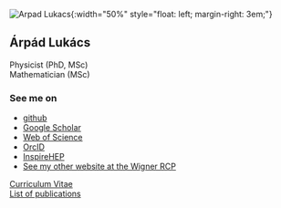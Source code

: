 ![Arpad Lukacs](./arpi.jpg){:width="50%" style="float: left; margin-right: 3em;"}
## Árpád Lukács
Physicist (PhD, MSc)\
Mathematician (MSc)

### See me on
 * [github](https://github.com/lukacsarpad)
 * [Google Scholar](https://scholar.google.hu/citations?user=Um8vYCcAAAAJ)
 * [Web of Science](http://www.researcherid.com/rid/E-4205-2016)
 * [OrcID](https://orcid.org/0000-0002-5737-1393)
 * [InspireHEP](http://inspirehep.net/search?ln=en&p=find+au+lukacs%2Ca&of=hb&action_search=Search&sf=earliestdate&so=d)
 * [See my other website at the Wigner RCP](http://www.rmki.kfki.hu/~arpi/)

[Curriculum Vitae](http://www.rmki.kfki.hu/~arpi/cv_eng_la.pdf)\
[List of publications](http://www.rmki.kfki.hu/~arpi/publist_eng_la.pdf)

